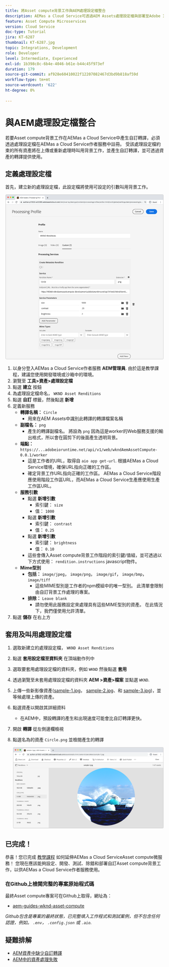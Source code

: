 ```yaml
---
title: 將Asset compute背景工作與AEM處理設定檔整合
description: AEMas a Cloud Service可透過AEM Assets處理設定檔與部署至Adobe I/O Runtime的Asset compute背景工作整合。 處理設定檔設定於「作者」服務中，以使用自訂背景工作處理特定資產，以及將背景工作產生的檔案儲存為資產轉譯。
feature: Asset Compute Microservices
version: Cloud Service
doc-type: Tutorial
jira: KT-6287
thumbnail: KT-6287.jpg
topic: Integrations, Development
role: Developer
level: Intermediate, Experienced
exl-id: 1b398c8c-6b4e-4046-b61e-b44c45f973ef
duration: 179
source-git-commit: af928e60410022f12207082467d3bd9b818af59d
workflow-type: tm+mt
source-wordcount: '622'
ht-degree: 0%

---
```


# 與AEM處理設定檔整合

若要Asset compute背景工作在AEMas a Cloud Service中產生自訂轉譯，必須透過處理設定檔在AEMas a Cloud Service作者服務中註冊。 受該處理設定檔約束的所有資產將在上傳或重新處理時叫用背景工作，並產生自訂轉譯，並可透過資產的轉譯提供使用。

## 定義處理設定檔

首先，建立新的處理設定檔，此設定檔將使用可設定的引數叫用背景工作。

![處理設定檔](./assets/processing-profiles/new-processing-profile.png)

1. 以身分登入AEMas a Cloud Service作者服務 __AEM管理員__. 由於這是教學課程，建議您使用開發環境或沙箱中的環境。
1. 瀏覽至 __工具>資產>處理設定檔__
1. 點選 __建立__ 按鈕
1. 為處理設定檔命名， `WKND Asset Renditions`
1. 點選 __自訂__ 標籤，然後點選 __新增__
1. 定義新服務
   + __轉譯名稱：__ `Circle`
      + 用來在AEM Assets中識別此轉譯的轉譯檔案名稱
   + __副檔名：__ `png`
      + 產生的轉譯副檔名。 將設為 `png` 因為這是worker的Web服務支援的輸出格式，所以會在圓剪下的後面產生透明背景。
   + __端點：__ `https://...adobeioruntime.net/api/v1/web/wkndAemAssetCompute-0.0.1/worker`
      + 這是工作者的URL，取得自 `aio app get-url`. 根據AEMas a Cloud Service環境，確保URL指向正確的工作區。
      + 確定背景工作URL指向正確的工作區。 AEMas a Cloud Service階段應使用階段工作區URL，而AEMas a Cloud Service生產應使用生產工作區URL。
   + __服務引數__
      + 點選 __新增引數__
         + 索引鍵： `size`
         + 值： `1000`
      + 點選 __新增引數__
         + 索引鍵： `contrast`
         + 值： `0.25`
      + 點選 __新增引數__
         + 索引鍵： `brightness`
         + 值： `0.10`
      + 這些會傳入Asset compute背景工作階段的索引鍵/值組，並可透過以下方式使用： `rendition.instructions` javascript物件。
   + __Mime型別__
      + __包括：__ `image/jpeg`， `image/png`， `image/gif`， `image/bmp`， `image/tiff`
         + 這些MIME型別是工作者的npm模組中的唯一型別。 此清單會限制由自訂背景工作處理的專案。
      + __排除：__ `Leave blank`
         + 請勿使用此服務設定來處理具有這些MIME型別的資產。 在此情況下，我們僅使用允許清單。
1. 點選 __儲存__ 在右上方

## 套用及叫用處理設定檔

1. 選取新建立的處理設定檔， `WKND Asset Renditions`
1. 點選 __套用設定檔至資料夾__ 在頂端動作列中
1. 選取要套用處理設定檔的資料夾，例如 `WKND` 然後點選 __套用__
1. 透過瀏覽至未套用處理設定檔的資料夾 __AEM >資產>檔案__ 並點選 `WKND`.
1. 上傳一些新影像資產([sample-1.jpg](../assets/samples/sample-1.jpg)， [sample-2.jpg](../assets/samples/sample-2.jpg)、和 [sample-3.jpg](../assets/samples/sample-3.jpg))，並等候處理上傳的資產。
1. 點選資產以開啟其詳細資料
   + 在AEM中，預設轉譯的產生和出現速度可能會比自訂轉譯更快。
1. 開啟 __轉譯__ 從左側邊欄檢視
1. 點選名為的資產 `Circle.png` 並檢閱產生的轉譯

   ![產生的轉譯](./assets/processing-profiles/rendition.png)

## 已完成！

恭喜！您已完成 [教學課程](../overview.md) 如何延伸AEMas a Cloud ServiceAsset compute微服務！ 您現在應該能夠設定、開發、測試、除錯和部署自訂Asset compute背景工作，以供AEMas a Cloud Service作者服務使用。

### 在Github上檢閱完整的專案原始程式碼

最終Asset compute專案可在Github上取得，網址為：

+ [aem-guides-wknd-asset-compute](https://github.com/adobe/aem-guides-wknd-asset-compute)

_Github包含是專案的最終狀態，已完整填入工作程式和測試案例，但不包含任何認證，例如。 `.env`， `.config.json` 或 `.aio`._

## 疑難排解

+ [AEM資產中缺少自訂轉譯](../troubleshooting.md#custom-rendition-missing-from-asset)
+ [AEM中的資產處理失敗](../troubleshooting.md#asset-processing-fails)
